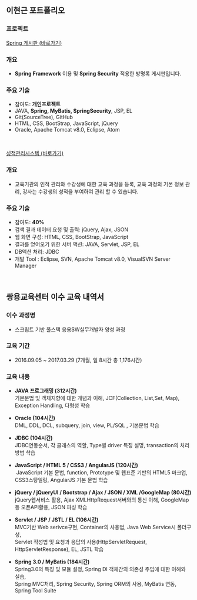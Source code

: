 ## 이현근 포트폴리오

### 프로젝트
[Spring 게시판 (바로가기)](https://github.com/nikerun23/guestbook)

### 개요
* **Spring Framework** 이용 및 **Spring Security** 적용한 방명록 게시판입니다.

### 주요 기술
* 참여도: **개인프로젝트**
* JAVA, **Spring, MyBatis, SpringSecurity**, JSP, EL
* Git(SourceTree), GitHub
* HTML, CSS, BootStrap, JavaScript, jQuery
* Oracle, Apache Tomcat v8.0, Eclipse, Atom
<br>


[성적관리시스템 (바로가기)](https://github.com/nikerun23/gradeprocess/tree/master/gradeprocess)

### 개요
* 교육기관의 인적 관리와 수강생에 대한 교육 과정을 등록, 교육 과정의 기본 정보 관리, 강사는 수강생의 성적을 부여하여 관리 할 수 있습니다.

### 주요 기술
* 참여도: **40%**
* 검색 결과 데이터 요청 및 출력: jQuery, Ajax, JSON
* 웹 화면 구성: HTML, CSS, BootStrap, JavaScript
* 결과를 얻어오기 위한 서버 액션: JAVA, Servlet, JSP, EL
* DB액션 처리: JDBC
* 개발 Tool : Eclipse, SVN, Apache Tomcat v8.0, VisualSVN Server Manager
<br>

## 쌍용교육센터 이수 교육 내역서

### 이수 과정명
* 스크립트 기반 풀스택 응용SW실무개발자 양성 과정

### 교육 기간
* 2016.09.05 ~ 2017.03.29 (7개월, 일 8시간 총 1,176시간)

### 교육 내용
- **JAVA 프로그래밍 (312시간)**<br>
  기본문법 및 객체지향에 대한 개념과 이해, JCF(Collection, List,Set, Map), Exception Handling, 다형성 학습
  
- **Oracle (104시간)**<br>
  DML, DDL, DCL, subquery, join, view, PL/SQL , 기본문법 학습
  
- **JDBC (104시간)**<br>
  JDBC연동순서, 각 클래스의 역할, Type별 driver 특징 설명, transaction의 처리방법 학습<br>
  
- **JavaScript / HTML 5 / CSS3 / AngularJS (120시간)**<br>
  JavaScript 기본 문법, function, Prototype 및 웹표준 기반의 HTML5 마크업, CSS3스탕일링, AngularJS 기본 문법 학습<br>
  
- **jQuery / jQueryUI / Bootstrap / Ajax / JSON / XML /GoogleMap (80시간)**<br>
  jQuery웹서비스 활용, Ajax XMLHttpRequest서버와의 통신 이해, GoogleMap등 오픈API활용, JSON 파싱 학습<br>
  
- **Servlet / JSP / JSTL / EL (106시간)**<br>
  MVC기반 Web serivce구현, Container의 사용법, Java Web Service시 폴더구성,<br>
  Servlet 작성법 및 요청과 응답의 사용(HttpServletRequest, HttpServletResponse), EL, JSTL 학습<br>
  
- **Spring 3.0 / MyBatis (184시간)**<br>
  Spring3.0의 특징 및 모듈 설정, Spring DI 객체간의 의존성 주입에 대한 이해와 실습,<br>
  Spring MVC처리, Spring Security, Spring ORM의 사용, MyBatis 연동, Spring Tool Suite

